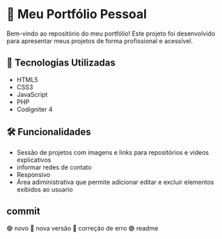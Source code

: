 # 💼 Meu Portfólio Pessoal

Bem-vindo ao repositório do meu portfólio! Este projeto foi desenvolvido para apresentar meus projetos de forma profissional e acessível.

## 🚀 Tecnologias Utilizadas

- HTML5
- CSS3
- JavaScript
- PHP
- Codigniter 4

## 🛠️ Funcionalidades

- Sessão de projetos com imagens e links para repositórios e videos explicativos
- informar redes de contato
- Responsivo
- Área adiministrativa que permite adicionar editar e excluir elementos exibidos ao usuario

  
## commit
🟢 novo
🔵 nova versão
🔴 correção de erro
🟣 readme

